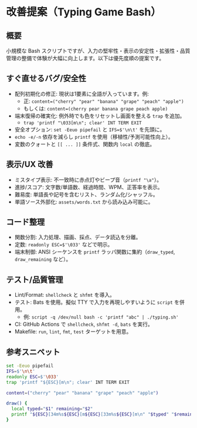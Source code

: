 # 改善提案（Typing Game Bash）

## 概要
小規模な Bash スクリプトですが、入力の堅牢性・表示の安定性・拡張性・品質管理の整備で体験が大幅に向上します。以下は優先度順の提案です。

## すぐ直せるバグ/安全性
- 配列初期化の修正: 現状は1要素に全語が入っています。例:
  - 正: `content=("cherry" "pear" "banana" "grape" "peach" "apple")`
  - もしくは: `content=(cherry pear banana grape peach apple)`
- 端末復帰の確実化: 例外時でも色をリセットし画面を整える `trap` を追加。
  - `trap 'printf "\033[m\n"; clear' INT TERM EXIT`
- 安全オプション: `set -Eeuo pipefail` と `IFS=$'\n\t'` を先頭に。
- `echo -e/-n` 依存を減らし `printf` を使用（移植性/予測可能性向上）。
- 変数のクォートと `[[ ... ]]` 条件式、関数内 `local` の徹底。

## 表示/UX 改善
- ミスタイプ表示: 不一致時に赤点灯やビープ音（`printf "\a"`）。
- 進捗/スコア: 文字数/単語数、経過時間、WPM、正答率を表示。
- 難易度: 単語長や記号を含むリスト、ランダム化/シャッフル。
- 単語ソース外部化: `assets/words.txt` から読み込み可能に。

## コード整理
- 関数分割: 入力処理、描画、採点、データ読込を分離。
- 定数: `readonly ESC=$'\033'` などで明示。
- 端末制御: ANSI シーケンスを `printf` ラッパ関数に集約（`draw_typed`, `draw_remaining` など）。

## テスト/品質管理
- Lint/Format: `shellcheck` と `shfmt` を導入。
- テスト: Bats を使用。擬似 TTY で入力を再現しやすいように `script` を併用。
  - 例: `script -q /dev/null bash -c 'printf "abc" | ./typing.sh'`
- CI: GitHub Actions で `shellcheck`, `shfmt -d`, `bats` を実行。
- Makefile: `run`, `lint`, `fmt`, `test` ターゲットを用意。

## 参考スニペット
```bash
set -Eeuo pipefail
IFS=$'\n\t'
readonly ESC=$'\033'
trap 'printf "${ESC}[m\n"; clear' INT TERM EXIT

content=("cherry" "pear" "banana" "grape" "peach" "apple")

draw() {
  local typed="$1" remaining="$2"
  printf "${ESC}[34m%s${ESC}[m${ESC}[33m%s${ESC}[m\n" "$typed" "$remaining"
}
```

